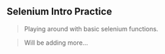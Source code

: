 ## Selenium Intro Practice

> Playing around with basic selenium functions. 

> Will be adding more...
